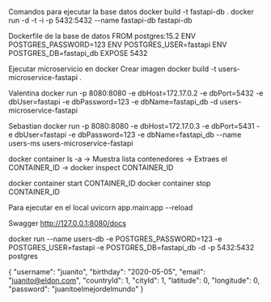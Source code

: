 Comandos para ejecutar la base datos
docker build -t fastapi-db .
docker run -d -t -i -p 5432:5432 --name fastapi-db fastapi-db

Dockerfile de la base de datos
FROM postgres:15.2
ENV POSTGRES_PASSWORD=123
ENV POSTGRES_USER=fastapi
ENV POSTGRES_DB=fastapi_db
EXPOSE 5432

Ejecutar microservicio en docker
Crear imagen
docker build -t users-microservice-fastapi .

Valentina
docker run -p 8080:8080 -e dbHost=172.17.0.2 -e dbPort=5432 -e dbUser=fastapi -e dbPassword=123 -e dbName=fastapi_db -d users-microservice-fastapi

Sebastian
docker run -p 8080:8080 -e dbHost=172.17.0.3 -e dbPort=5431 -e dbUser=fastapi -e dbPassword=123 -e dbName=fastapi_db --name users-ms users-microservice-fastapi

docker container ls -a -> Muestra lista contenedores -> Extraes el CONTAINER_ID -> docker inspect CONTAINER_ID

docker container start CONTAINER_ID
docker container stop CONTAINER_ID

Para ejecutar en el local
uvicorn app.main:app --reload

Swagger
http://127.0.0.1:8080/docs

docker run --name users-db -e POSTGRES_PASSWORD=123 -e POSTGRES_USER=fastapi -e POSTGRES_DB=fastapi_db -d -p 5432:5432 postgres

{
  "username": "juanito",
  "birthday": "2020-05-05",
  "email": "juanito@eldon.com",
  "countryId": 1,
  "cityId": 1,
  "latitude": 0,
  "longitude": 0,
  "password": "juanitoelmejordelmundo"
}